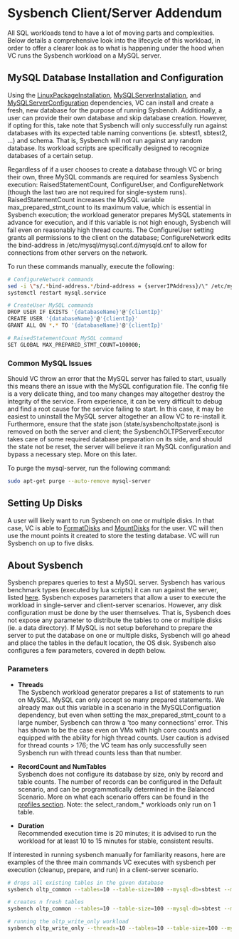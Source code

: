# Sysbench Client/Server Addendum

All SQL workloads tend to have a lot of moving parts and complexities. Below details a comprehensive look into the lifecycle of this workload, in order to offer a clearer look as to what is 
happening under the hood when VC runs the Sysbench workload on a MySQL server.

## MySQL Database Installation and Configuration
Using the [LinuxPackageInstallation](../../dependencies/0060-install-mysql.md), [MySQLServerInstallation](../../dependencies/0060-install-mysql.md), and 
[MySQLServerConfiguration](../../dependencies/0060-configure-mysql.md) dependencies, VC can install and create a fresh, new database for the purpose of running Sysbench. 
Additionally, a user can provide their own database and skip database creation. However, if opting for this, take note that Sysbench will only successfully run against 
databases with its expected table naming conventions (ie. sbtest1, sbtest2, ...) and schema. That is, Sysbench will not run against any random database. Its workload scripts 
are specifically designed to recognize databases of a certain setup.

Regardless of if a user chooses to create a database through VC or bring their own, three MySQL commands are required for seamless Sysbench execution: RaisedStatementCount, 
ConfigureUser, and ConfigureNetwork (though the last two are not required for single-system runs). RaisedStatementCount increases the MySQL variable max_prepared_stmt_count 
to its maximum value, which is essential in Sysbench execution; the workload generator prepares MySQL statements in advance for execution, and if this variable is not high 
enough, Sysbench will fail even on reasonably high thread counts. The ConfigureUser setting grants all permissions to the client on the database; ConfigureNetwork edits the 
bind-address in /etc/mysql/mysql.conf.d/mysqld.cnf to allow for connections from other servers on the network.

To run these commands manually, execute the following:
``` bash
# ConfigureNetwork commands
sed -i \"s/.*bind-address.*/bind-address = {serverIPAddress}/\" /etc/mysql/mysql.conf.d/mysqld.cnf
systemctl restart mysql.service

# CreateUser MySQL commands
DROP USER IF EXISTS '{databaseName}'@'{clientIp}'
CREATE USER '{databaseName}'@'{clientIp}'
GRANT ALL ON *.* TO '{databaseName}'@'{clientIp}'

# RaisedStatementCount MySQL command
SET GLOBAL MAX_PREPARED_STMT_COUNT=100000;
```

### Common MySQL Issues
Should VC throw an error that the MySQL server has failed to start, usually this means there an issue with the MySQL configuration file. The config file is a very delicate 
thing, and too many changes may altogether destroy the integrity of the service. From experience, it can be very difficult to debug and find a root cause for the service 
failing to start. In this case, it may be easiest to uninstall the MySQL server altogether an allow VC to re-install it. Furthermore, ensure that the state json 
(state/sysbencholtpstate.json) is removed on both the server and client; the SysbenchOLTPServerExecutor takes care of some required database preparation on its side, and 
should the state not be reset, the server will believe it ran MySQL configuration and bypass a necessary step. More on this later.

To purge the mysql-server, run the following command:
``` bash
sudo apt-get purge --auto-remove mysql-server
```

## Setting Up Disks
A user will likely want to run Sysbench on one or multiple disks. In that case, VC is able to [FormatDisks](../../dependencies/0070-format-disks.md) and 
[MountDisks](../../dependencies/0071-mount-disks.md) for the user. VC will then use the mount points it created to store the testing database. VC will run Sysbench on 
up to five disks.

## About Sysbench
Sysbench prepares queries to test a MySQL server. Sysbench has various benchmark types (executed by lua scripts) it can run against the server, listed [here](./sysbench.md).
Sysbench exposes parameters that allow a user to execute the workload in single-server and client-server scenarios. However, any disk configuration must be done by the user themselves. 
That is, Sysbench does not expose any parameter to distribute the tables to one or multiple disks (ie. a data directory). If MySQL is not setup beforehand to prepare the server to put 
the database on one or multiple disks, Sysbench will go ahead and place the tables in the default location, the OS disk. Sysbench also configures a few parameters, covered in depth below.

### Parameters

* **Threads**  
  The Sysbench workload generator prepares a list of statements to run on MySQL. MySQL can only accept so many prepared statements. We already max out this variable in a 
  scenario in the MySQLConfiguation dependency, but even when setting the max_prepared_stmt_count to a large number, Sysbench can throw a 'too many connections' error. This has shown 
  to be the case even on VMs with high core counts and equipped with the ability for high thread counts. User caution is advised for thread counts > 176; the VC team has only successfully 
  seen Sysbench run with thread counts less than that number.

* **RecordCount and NumTables**  
  Sysbench does not configure its database by size, only by record and table counts. The number of records can be configured in the Default scenario, and can be programmatically determined in the 
  Balanced Scenario. More on what each scenario offers can be found in the [profiles section](./sysbench-profiles.md). Note: the select_random_* workloads only run on 1 table.

* **Duration**  
  Recommended execution time is 20 minutes; it is advised to run the workload for at least 10 to 15 minutes for stable, consistent results.

If interested in running sysbench manually for familiarity reasons, here are examples of the three main commands VC executes with sysbench per execution (cleanup, prepare, and run) in a client-server scenario.

``` bash
# drops all existing tables in the given database
sysbench oltp_common --tables=10 --table-size=100 --mysql-db=sbtest --mysql-host=1.2.3.4 cleanup

# creates n fresh tables
sysbench oltp_common --tables=10 --table-size=100 --mysql-db=sbtest --mysql-host=1.2.3.4 prepare

# running the oltp_write_only workload
sysbench oltp_write_only --threads=10 --tables=10 --table-size=100 --mysql-db=sbtest --mysql-host=1.2.3.4 --time=600 run
```